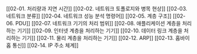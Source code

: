 [[02-01. 처리량과 지연 시간]]
[[02-02. 네트워크 토폴로지와 병목 현상]]
[[02-03. 네트워크 분류]]
[[02-04. 네트워크 성능 분석 명령어]]
[[02-05. 계층 구조]]
[[02-06. PDU]]
[[02-07. 네트워크 기기의 처리 범위]]
[[02-08. 애플리케이션 계층을 처리하는 기기]]
[[02-09. 인터넷 계층을 처리하는 기기]]
[[02-10. 데이터 링크 계층을 처리하는 기기]]
[[02-11. 물리 계층을 처리하는 기기]]
[[02-12. ARP]]
[[02-13. 홉바이홉 통신]]
[[02-14. IP 주소 체계]]